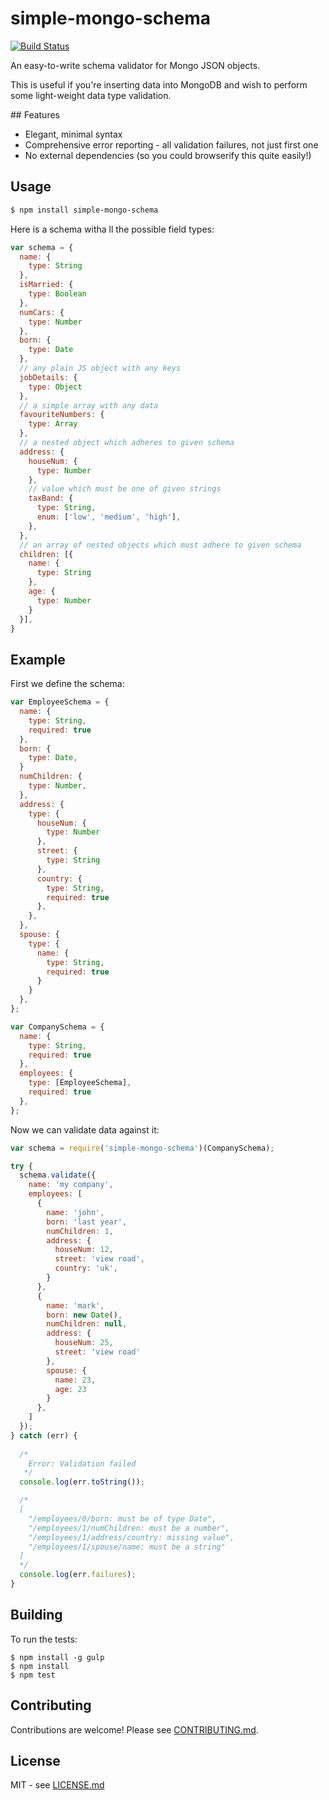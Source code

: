 # simple-mongo-schema

[![Build Status](https://secure.travis-ci.org/hiddentao/simple-mongo-schema.png)](http://travis-ci.org/hiddentao/simple-mongo-schema)

An easy-to-write schema validator for Mongo JSON objects.

This is useful if you're inserting data into MongoDB and wish to perform some 
light-weight data type validation.

## Features

* Elegant, minimal syntax
* Comprehensive error reporting - all validation failures, not just first one
* No external dependencies (so you could browserify this quite easily!)

## Usage

```bash
$ npm install simple-mongo-schema
```

Here is a schema witha ll the possible field types:

```js
var schema = {
  name: {
    type: String
  },
  isMarried: {
    type: Boolean
  },
  numCars: {
    type: Number
  },
  born: {
    type: Date
  },
  // any plain JS object with any keys
  jobDetails: {
    type: Object 
  },
  // a simple array with any data
  favouriteNumbers: {
    type: Array 
  },
  // a nested object which adheres to given schema
  address: {
    houseNum: {
      type: Number
    },
    // value which must be one of given strings
    taxBand: {
      type: String,
      enum: ['low', 'medium', 'high'],
    },
  },
  // an array of nested objects which must adhere to given schema
  children: [{
    name: {
      type: String
    },
    age: {
      type: Number
    }
  }],
}
``` 


## Example

First we define the schema:


```js
var EmployeeSchema = {
  name: {
    type: String,
    required: true
  },
  born: {
    type: Date,
  }
  numChildren: {
    type: Number,
  },
  address: {
    type: {
      houseNum: {
        type: Number
      },
      street: {
        type: String
      },
      country: {
        type: String,
        required: true
      },
    },
  },
  spouse: {
    type: {
      name: {
        type: String,
        required: true      
      } 
    }
  },
};

var CompanySchema = {
  name: {
    type: String,
    required: true
  },
  employees: {
    type: [EmployeeSchema],
    required: true
  },
};
```

Now we can validate data against it:

```js
var schema = require('simple-mongo-schema')(CompanySchema);

try {
  schema.validate({
    name: 'my company',
    employees: [
      {
        name: 'john',
        born: 'last year',
        numChildren: 1,
        address: {
          houseNum: 12,
          street: 'view road',
          country: 'uk',
        }
      },
      {
        name: 'mark',
        born: new Date(),
        numChildren: null,
        address: {
          houseNum: 25,
          street: 'view road'
        },
        spouse: {
          name: 23,
          age: 23
        }
      },
    ]
  });  
} catch (err) {
  
  /*
    Error: Validation failed
   */
  console.log(err.toString());  

  /*
  [
    "/employees/0/born: must be of type Date",
    "/employees/1/numChildren: must be a number",
    "/employees/1/address/country: missing value",
    "/employees/1/spouse/name: must be a string"
  ]
  */
  console.log(err.failures);
}
```

## Building

To run the tests:

    $ npm install -g gulp
    $ npm install
    $ npm test

## Contributing

Contributions are welcome! Please see [CONTRIBUTING.md](https://github.com/hiddentao/simple-mongo-schema/blob/master/CONTRIBUTING.md).

## License

MIT - see [LICENSE.md](https://github.com/hiddentao/simple-mongo-schema/blob/master/LICENSE.md)
